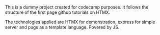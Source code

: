 This is a dummy project created for codecamp purposes. It follows the structure of the first page github tutorials on HTMX.

The technologies applied are HTMX for demonstration, express for simple server and pugs as a template language. Povered by JS.
